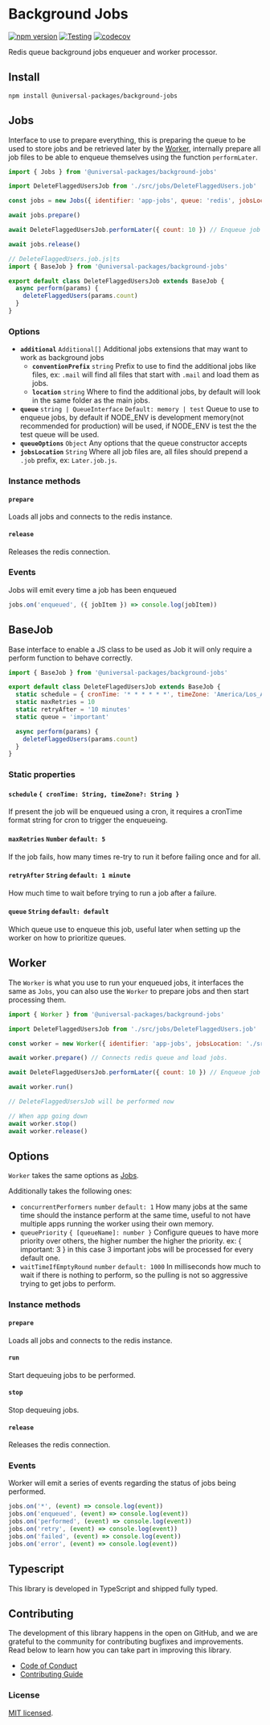 # Background Jobs

[![npm version](https://badge.fury.io/js/@universal-packages%2Fbackground-jobs.svg)](https://www.npmjs.com/package/@universal-packages/background-jobs)
[![Testing](https://github.com/universal-packages/universal-background-jobs/actions/workflows/testing.yml/badge.svg)](https://github.com/universal-packages/universal-background-jobs/actions/workflows/testing.yml)
[![codecov](https://codecov.io/gh/universal-packages/universal-background-jobs/branch/main/graph/badge.svg?token=CXPJSN8IGL)](https://codecov.io/gh/universal-packages/universal-background-jobs)

Redis queue background jobs enqueuer and worker processor.

## Install

```shell
npm install @universal-packages/background-jobs
```

## Jobs

Interface to use to prepare everything, this is preparing the queue to be used to store jobs and be retrieved later by the [Worker](#worker), internally prepare all job files to be able to enqueue themselves using the function `performLater`.

```js
import { Jobs } from '@universal-packages/background-jobs'

import DeleteFlaggedUsersJob from './src/jobs/DeleteFlaggedUsers.job'

const jobs = new Jobs({ identifier: 'app-jobs', queue: 'redis', jobsLocation: './src/jobs' })

await jobs.prepare()

await DeleteFlaggedUsersJob.performLater({ count: 10 }) // Enqueue job to be performed later

await jobs.release()
```

```js
// DeleteFlaggedUsers.job.js|ts
import { BaseJob } from '@universal-packages/background-jobs'

export default class DeleteFlaggedUsersJob extends BaseJob {
  async perform(params) {
    deleteFlaggedUsers(params.count)
  }
}
```

### Options

- **`additional`** `Additional[]`
  Additional jobs extensions that may want to work as background jobs
  - **`conventionPrefix`** `string`
    Prefix to use to find the additional jobs like files, ex: `.mail` will find all files that start with `.mail` and load them as jobs.
  - **`location`** `string`
    Where to find the additional jobs, by default will look in the same folder as the main jobs.
- **`queue`** `string | QueueInterface` `Default: memory | test`
  Queue to use to enqueue jobs, by default if NODE_ENV is development memory(not recommended for production) will be used, if NODE_ENV is test the the test queue will be used.
- **`queueOptions`** `Object`
  Any options that the queue constructor accepts
- **`jobsLocation`** `String`
  Where all job files are, all files should prepend a `.job` prefix, ex: `Later.job.js`.

### Instance methods

#### **`prepare`**

Loads all jobs and connects to the redis instance.

#### **`release`**

Releases the redis connection.

### Events

Jobs will emit every time a job has been enqueued

```js
jobs.on('enqueued', ({ jobItem }) => console.log(jobItem))
```

## BaseJob

Base interface to enable a JS class to be used as Job it will only require a perform function to behave correctly.

```js
import { BaseJob } from '@universal-packages/background-jobs'

export default class DeleteFlagedUsersJob extends BaseJob {
  static schedule = { cronTime: '* * * * * *', timeZone: 'America/Los_Angeles' }
  static maxRetries = 10
  static retryAfter = '10 minutes'
  static queue = 'important'

  async perform(params) {
    deleteFlaggedUsers(params.count)
  }
}
```

### Static properties

#### **`schedule`** `{ cronTime: String, timeZone?: String }`

If present the job will be enqueued using a cron, it requires a cronTime format string for cron to trigger the enqueueing.

#### **`maxRetries`** `Number` `default: 5`

If the job fails, how many times re-try to run it before failing once and for all.

#### **`retryAfter`** `String` `default: 1 minute`

How much time to wait before trying to run a job after a failure.

#### **`queue`** `String` `default: default`

Which queue use to enqueue this job, useful later when setting up the worker on how to prioritize queues.

## Worker

The `Worker` is what you use to run your enqueued jobs, it interfaces the same as `Jobs`, you can also use the `Worker` to prepare jobs and then start processing them.

```js
import { Worker } from '@universal-packages/background-jobs'

import DeleteFlaggedUsersJob from './src/jobs/DeleteFlaggedUsers.job'

const worker = new Worker({ identifier: 'app-jobs', jobsLocation: './src/jobs', concurrentPerformers: 2, queuePriority: { important: 2 }, waitTimeIfEmptyRound: 10000 })

await worker.prepare() // Connects redis queue and load jobs.

await DeleteFlaggedUsersJob.performLater({ count: 10 }) // Enqueue job to be performed later

await worker.run()

// DeleteFlaggedUsersJob will be performed now

// When app going down
await worker.stop()
await worker.release()
```

## Options

`Worker` takes the same options as [Jobs](#jobs).

Additionally takes the following ones:

- `concurrentPerformers` `number` `default: 1`
  How many jobs at the same time should the instance perform at the same time, useful to not have multiple apps running the worker using their own memory.
- `queuePriority` `{ [queueName]: number }`
  Configure queues to have more priority over others, the higher number the higher the priority. ex: { important: 3 } in this case 3 important jobs will be processed for every default one.
- `waitTimeIfEmptyRound` `number` `default: 1000`
  In milliseconds how much to wait if there is nothing to perform, so the pulling is not so aggressive trying to get jobs to perform.

### Instance methods

#### **`prepare`**

Loads all jobs and connects to the redis instance.

#### **`run`**

Start dequeuing jobs to be performed.

#### **`stop`**

Stop dequeuing jobs.

#### **`release`**

Releases the redis connection.

### Events

Worker will emit a series of events regarding the status of jobs being performed.

```js
jobs.on('*', (event) => console.log(event))
jobs.on('enqueued', (event) => console.log(event))
jobs.on('performed', (event) => console.log(event))
jobs.on('retry', (event) => console.log(event))
jobs.on('failed', (event) => console.log(event))
jobs.on('error', (event) => console.log(event))
```

## Typescript

This library is developed in TypeScript and shipped fully typed.

## Contributing

The development of this library happens in the open on GitHub, and we are grateful to the community for contributing bugfixes and improvements. Read below to learn how you can take part in improving this library.

- [Code of Conduct](./CODE_OF_CONDUCT.md)
- [Contributing Guide](./CONTRIBUTING.md)

### License

[MIT licensed](./LICENSE).
